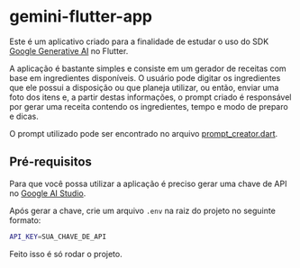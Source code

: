 # gemini-flutter-app
Este é um aplicativo criado para a finalidade de estudar o uso do SDK [Google Generative AI](https://pub.dev/packages/google_generative_ai) no Flutter.

A aplicação é bastante simples e consiste em um gerador de receitas com base em ingredientes disponíveis. O usuário pode digitar os ingredientes que ele possui a disposição ou que planeja utilizar, ou então, enviar uma foto dos itens e, a partir destas informações, o prompt criado é responsável por gerar uma receita contendo os ingredientes, tempo e modo de preparo e dicas.

O prompt utilizado pode ser encontrado no arquivo [prompt_creator.dart](lib/prompt/prompt_creator.dart).

## Pré-requisitos

Para que você possa utilizar a aplicação é preciso gerar uma chave de API no [Google AI Studio](https://aistudio.google.com/app/apikey).

Após gerar a chave, crie um arquivo `.env` na raiz do projeto no seguinte formato:

```bash
API_KEY=SUA_CHAVE_DE_API
```

Feito isso é só rodar o projeto.
